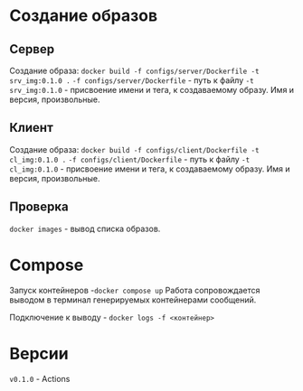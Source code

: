 
# Создание образов
## Сервер
Создание образа: `docker build -f configs/server/Dockerfile -t srv_img:0.1.0 .`
`-f configs/server/Dockerfile` - путь к файлу
`-t srv_img:0.1.0` - присвоение имени и тега, к создаваемому образу. Имя и версия, произвольные.

## Клиент
Создание образа: `docker build -f configs/client/Dockerfile -t cl_img:0.1.0 .`
`-f configs/client/Dockerfile` - путь к файлу
`-t cl_img:0.1.0` - присвоение имени и тега, к создаваемому образу. Имя и версия, произвольные.

## Проверка
`docker images` - вывод списка образов.

# Compose
Запуск контейнеров -`docker compose up`
Работа сопровождается выводом в терминал генерируемых контейнерами сообщений.

Подключение к выводу - `docker logs -f <контейнер>`

# Версии
`v0.1.0` - Actions

